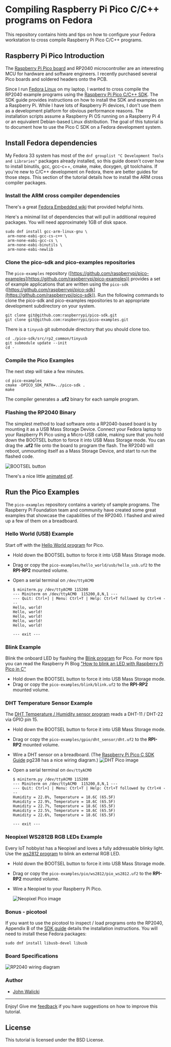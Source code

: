 # Compiling Raspberry Pi Pico C/C++ programs on Fedora

This repository contains hints and tips on how to configure your
Fedora workstation to cross compile Raspberry Pi Pico C/C++ programs.

## Raspberry Pi Pico Introduction

The [Raspberry Pi Pico board](https://www.raspberrypi.org/documentation/pico/getting-started/)
and RP2040 microcontroller are an interesting MCU for hardware and software engineers.
I recently purchased several Pico boards and soldered headers onto the PCB.

Since I run [Fedora Linux](fedoraproject.org/) on my laptop, I wanted to cross
compile the RP2040 example programs using the
[Raspberry Pi Pico C/C++ SDK](https://datasheets.raspberrypi.org/pico/getting-started-with-pico.pdf).
The SDK guide provides instructions on how to install the SDK and examples on a Raspberry Pi.
While I have lots of Raspberry Pi devices, I don't use them as a development
platform for obvious performance reasons. The installation scripts assume a
Raspberry Pi OS running on a Raspberry Pi 4 or an equivalent Debian-based Linux distribution.
The goal of this tutorial is to document how to use the Pico C SDK on a Fedora development system.

## Install Fedora dependencies

My Fedora 33 system has most of the `dnf grouplist "C Development Tools and Libraries"` packages
already installed, so this guide doesn't cover how to install binutils, gcc, gcc-c++, cmake, make, doxygen, git toolchains.
If you're new to C/C++ development on Fedora, there are better guides for those steps.
This section of the tutorial details how to install the ARM cross compiler packages.

### Install the ARM cross compiler dependencies

There's a great [Fedora Embedded wiki](https://fedoraproject.org/wiki/Embedded) that provided
helpful hints.

Here's a minimal list of dependencies that will pull in additional required packages.
You will need approximately 1GB of disk space.

```
sudo dnf install gcc-arm-linux-gnu \
 arm-none-eabi-gcc-cs-c++ \
 arm-none-eabi-gcc-cs \
 arm-none-eabi-binutils \
 arm-none-eabi-newlib
```

### Clone the pico-sdk and pico-examples repositories

The `pico-examples` repository ([https://github.com/raspberrypi/pico-examples](https://github.com/raspberrypi/pico-examples))
provides a set of example applications that are written using the
`pico-sdk` ([https://github.com/raspberrypi/pico-sdk](https://github.com/raspberrypi/pico-sdk)).
Run the following commands to clone the pico-sdk and pico-examples repositories
to an appropriate development subdirectory on your system.

```
git clone git@github.com:raspberrypi/pico-sdk.git
git clone git@github.com:raspberrypi/pico-examples.git
```
There is a `tinyusb` git submodule directory that you should clone too.
```
cd ./pico-sdk/src/rp2_common/tinyusb
git submodule update --init
cd -
```

### Compile the Pico Examples

The next step will take a few minutes.

```
cd pico-examples
cmake -DPICO_SDK_PATH=../pico-sdk .
make
```

The compiler generates a **.uf2** binary for each sample program.

### Flashing the RP2040 Binary

The simplest method to load software onto a RP2040-based board is by mounting it as a USB Mass Storage Device. Connect your Fedora laptop to your Raspberry Pi Pico using a Micro-USB cable, making sure that you hold down the BOOTSEL button to force it into USB Mass Storage mode. You can drag the **.uf2** file onto the board to program the flash. The RP2040 will reboot, unmounting itself as a Mass Storage Device, and start to run the flashed code.

![BOOTSEL button](https://projects-static.raspberrypi.org/projects/getting-started-with-the-pico/725a421f3b51a5674c539d6953db5f1892509475/en/images/Pico-bootsel.png)

There's a nice little [animated gif](https://www.raspberrypi.org/documentation/pico/getting-started/static/92dabbc476b6b5ac7600c85a2df88200/Blink-an-LED-FINAL.gif).

## Run the Pico Examples

The `pico-examples` repository contains a variety of sample programs.  The Raspberry Pi Foundation team and community have created some great examples that showcase the capabilities of the RP2040. I flashed and wired up a few of them on a breadboard.

### Hello World (USB) Example

Start off with the [Hello World program](https://github.com/raspberrypi/pico-examples/tree/master/hello_world) for Pico.

- Hold down the BOOTSEL button to force it into USB Mass Storage mode.
- Drag or copy the `pico-examples/hello_world/usb/hello_usb.uf2` to the **RPI-RP2** mounted volume.
- Open a serial terminal on `/dev/ttyACM0`

  ```
  $ miniterm.py /dev/ttyACM0 115200
  --- Miniterm on /dev/ttyACM0  115200,8,N,1 ---
  --- Quit: Ctrl+] | Menu: Ctrl+T | Help: Ctrl+T followed by Ctrl+H ---
  Hello, world!
  Hello, world!
  Hello, world!
  Hello, world!
  Hello, world!

  --- exit ---
  ```

### Blink Example

Blink the onboard LED by flashing the [Blink program](https://github.com/raspberrypi/pico-examples/tree/master/blink) for Pico.  For more tips you can read the Raspberry Pi Blog
["How to blink an LED with Raspberry Pi Pico in C"](https://www.raspberrypi.org/blog/how-to-blink-an-led-with-raspberry-pi-pico-in-c/)

- Hold down the BOOTSEL button to force it into USB Mass Storage mode.
- Drag or copy the `pico-examples/blink/blink.uf2` to the **RPI-RP2** mounted volume.

### DHT Temperature Sensor Example

The [DHT Temperature / Humidity sensor program](https://github.com/raspberrypi/pico-examples/blob/master/gpio/dht_sensor) reads a DHT-11 / DHT-22 via GPIO pin 15.

- Hold down the BOOTSEL button to force it into USB Mass Storage mode.
- Drag or copy the `pico-examples/gpio/dht_sensor/dht.uf2` to the **RPI-RP2** mounted volume.
- Wire a DHT sensor on a breadboard.  (The [Raspberry Pi Pico C SDK Guide](https://datasheets.raspberrypi.org/pico/raspberry-pi-pico-c-sdk.pdf) pg238 has a nice wiring diagram.)
  ![DHT Pico image](images/pico-dht22.jpg)
- Open a serial terminal on `dev/ttyACM0`

  ```
  $ miniterm.py /dev/ttyACM0 115200
  --- Miniterm on /dev/ttyACM0  115200,8,N,1 ---
  --- Quit: Ctrl+] | Menu: Ctrl+T | Help: Ctrl+T followed by Ctrl+H ---
  Humidity = 22.8%, Temperature = 18.6C (65.5F)
  Humidity = 22.9%, Temperature = 18.6C (65.5F)
  Humidity = 22.7%, Temperature = 18.6C (65.5F)
  Humidity = 22.5%, Temperature = 18.6C (65.5F)
  Humidity = 22.6%, Temperature = 18.6C (65.5F)

  --- exit ---
  ```

### Neopixel WS2812B RGB LEDs Example

Every IoT hobbyist has a Neopixel and loves a fully addressable blinky light.  Use the [ws2812 program](https://github.com/raspberrypi/pico-examples/tree/master/pio/ws2812) to blink an external RGB LED.

- Hold down the BOOTSEL button to force it into USB Mass Storage mode.
- Drag or copy the `pico-examples/pio/ws2812/pio_ws2812.uf2` to the **RPI-RP2** mounted volume.
- Wire a Neopixel to your Raspberry Pi Pico.

  ![Neopixel Pico image](images/pico-neopixel.jpg)

### Bonus - picotool

If you want to use the picotool to inspect / load programs onto the RP2040,
Appendix B of the [SDK guide](https://datasheets.raspberrypi.org/pico/getting-started-with-pico.pdf)
details the installation instructions.  You will need to install these Fedora packages:

```sudo dnf install libusb-devel libusb```

### Board Specifications

![RP2040 wiring diagram](https://www.raspberrypi.org/documentation/pico/getting-started/static/15243f1ffd3b8ee646a1708bf4c0e866/Pico-R3-Pinout.svg)

### Author

- [John Walicki](https://github.com/johnwalicki)
___

Enjoy!  Give me [feedback](https://github.com/johnwalicki/RaspPi-Pico-Examples-Fedora/issues) if you have suggestions on how to improve this tutorial.

## License

This tutorial is licensed under the BSD License.

